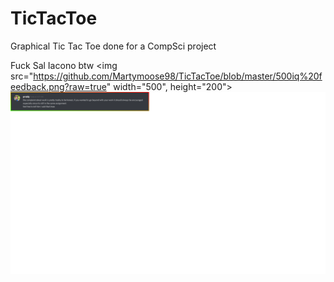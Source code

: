 # TicTacToe
Graphical Tic Tac Toe done for a CompSci project

Fuck Sal Iacono btw
<img src="https://github.com/Martymoose98/TicTacToe/blob/master/500iq%20feedback.png?raw=true" width="500", height="200">
![Alt text](https://github.com/Martymoose98/TicTacToe/blob/master/500iq%20feedback.png?raw=true "500iq Feedback")
